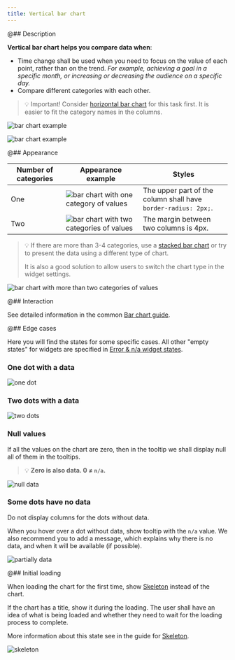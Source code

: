 ```yaml
---
title: Vertical bar chart
---
```


@## Description

**Vertical bar chart helps you compare data when**:

- Time change shall be used when you need to focus on the value of each point, rather than on the trend. _For example, achieving a goal in a specific month, or increasing or decreasing the audience on a specific day._
- Compare different categories with each other.

> 💡 Important! Consider [horizontal bar chart](data-display/bar-horizontal/) for this task first. It is easier to fit the category names in the columns.

![bar chart example](/data-display/bar-chart/static/example-2.png)

![bar chart example](/data-display/bar-chart/static/example-3.png)

@## Appearance

| Number of categories | Appearance example                                                                         | Styles                                                         |
| -------------------- | ------------------------------------------------------------------------------------------ | -------------------------------------------------------------- |
| One                  | ![bar chart with one category of values](/data-display/bar-chart/static/bar-chart.png)     | The upper part of the column shall have `border-radius: 2px;`. |
| Two                  | ![bar chart with two categories of values](/data-display/bar-chart/static/bar-chart-2.png) | The margin between two columns is 4px.                         |

> 💡 If there are more than 3-4 categories, use a [stacked bar chart](/data-display/stacked-bar-chart/) or try to present the data using a different type of chart.
>
> It is also a good solution to allow users to switch the chart type in the widget settings.

![bar chart with more than two categories of values](/data-display/bar-chart/static/stacked-bar-chart.png)

@## Interaction

See detailed information in the common [Bar chart guide](/data-display/bar-chart/#a61ee5/).

@## Edge cases

Here you will find the states for some specific cases. All other "empty states" for widgets are specified in [Error & n/a widget states](/components/widget-empty/).

### One dot with a data

![one dot](/data-display/bar-chart/static/one-dot.png)

### Two dots with a data

![two dots](/data-display/bar-chart/static/two-dots.png)

### Null values

If all the values on the chart are zero, then in the tooltip we shall display null all of them in the tooltips.

> 💡 **Zero is also data. 0 ≠ `n/a`.**

![null data](/data-display/bar-chart/static/null.png)

### Some dots have no data

Do not display columns for the dots without data.

When you hover over a dot without data, show tooltip with the `n/a` value. We also recommend you to add a message, which explains why there is no data, and when it will be available (if possible).

![partially data](/data-display/bar-chart/static/partially-trash.png)

@## Initial loading

When loading the chart for the first time, show [Skeleton](/components/skeleton/) instead of the chart.

If the chart has a title, show it during the loading. The user shall have an idea of what is being loaded and whether they need to wait for the loading process to complete.

More information about this state see in the guide for [Skeleton](/components/skeleton/).

![skeleton](/data-display/bar-chart/static/skeleton.png)
